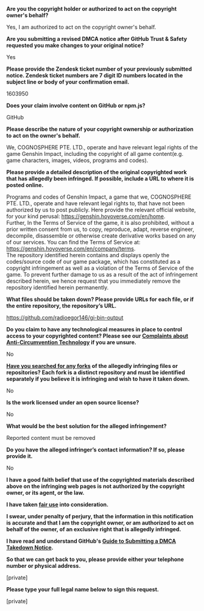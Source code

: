 **Are you the copyright holder or authorized to act on the copyright owner's behalf?**

Yes, I am authorized to act on the copyright owner's behalf.

**Are you submitting a revised DMCA notice after GitHub Trust & Safety requested you make changes to your original notice?**

Yes

**Please provide the Zendesk ticket number of your previously submitted notice. Zendesk ticket numbers are 7 digit ID numbers located in the subject line or body of your confirmation email.**

1603950

**Does your claim involve content on GitHub or npm.js?**

GitHub

**Please describe the nature of your copyright ownership or authorization to act on the owner's behalf.**

We, COGNOSPHERE PTE. LTD., operate and have relevant legal rights of the game Genshin Impact, including the copyright of all game content(e.g. game characters, images, videos, programs and codes).

**Please provide a detailed description of the original copyrighted work that has allegedly been infringed. If possible, include a URL to where it is posted online.**

Programs and codes of Genshin Impact, a game that we, COGNOSPHERE PTE. LTD., operate and have relevant legal rights to, that have not been authorized by us to post publicly. Here provide the relevant official website, for your kind perusal: https://genshin.hoyoverse.com/en/home.  
Further, In the Terms of Service of the game, it is also prohibited, without a prior written consent from us, to copy, reproduce, adapt, reverse engineer, decompile, disassemble or otherwise create derivative works based on any of our services. You can find the Terms of Service at: https://genshin.hoyoverse.com/en/company/terms.  
The repository identified herein contains and displays openly the codes/source code of our game package, which has constituted as a copyright infringement as well as a violation of the Terms of Service of the game. To prevent further damage to us as a result of the act of infringement described herein, we hence request that you immediately remove the repository identified herein permanently.

**What files should be taken down? Please provide URLs for each file, or if the entire repository, the repository’s URL.**

https://github.com/radioegor146/gi-bin-output

**Do you claim to have any technological measures in place to control access to your copyrighted content? Please see our <a href="https://docs.github.com/articles/guide-to-submitting-a-dmca-takedown-notice#complaints-about-anti-circumvention-technology">Complaints about Anti-Circumvention Technology</a> if you are unsure.**

No

**<a href="https://docs.github.com/articles/dmca-takedown-policy#b-what-about-forks-or-whats-a-fork">Have you searched for any forks</a> of the allegedly infringing files or repositories? Each fork is a distinct repository and must be identified separately if you believe it is infringing and wish to have it taken down.**

No

**Is the work licensed under an open source license?**

No

**What would be the best solution for the alleged infringement?**

Reported content must be removed

**Do you have the alleged infringer’s contact information? If so, please provide it.**

No

**I have a good faith belief that use of the copyrighted materials described above on the infringing web pages is not authorized by the copyright owner, or its agent, or the law.**

**I have taken <a href="https://www.lumendatabase.org/topics/22">fair use</a> into consideration.**

**I swear, under penalty of perjury, that the information in this notification is accurate and that I am the copyright owner, or am authorized to act on behalf of the owner, of an exclusive right that is allegedly infringed.**

**I have read and understand GitHub's <a href="https://docs.github.com/articles/guide-to-submitting-a-dmca-takedown-notice/">Guide to Submitting a DMCA Takedown Notice</a>.**

**So that we can get back to you, please provide either your telephone number or physical address.**

[private]

**Please type your full legal name below to sign this request.**

[private]
